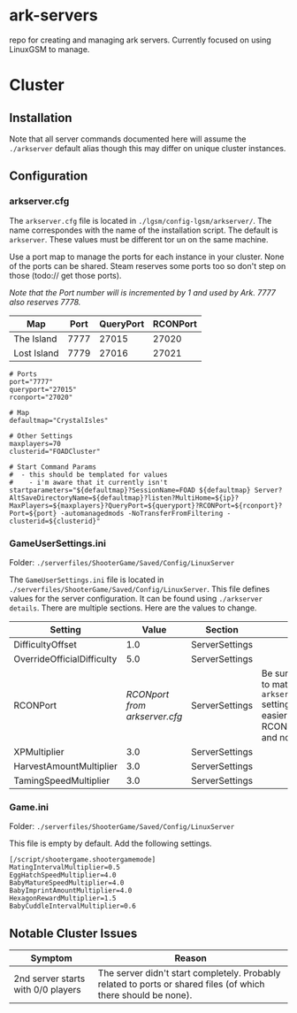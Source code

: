 # ark-servers
repo for creating and managing ark servers. Currently focused on using LinuxGSM to manage.

# Cluster

## Installation

Note that all server commands documented here will assume the `./arkserver` default alias though this may differ on unique cluster instances.

## Configuration

### arkserver.cfg

The `arkserver.cfg` file is located in `./lgsm/config-lgsm/arkserver/`.  The name correspondes with the name of the installation script.  The default is `arkserver`.  These values must be different tor un on the same machine.

Use a port map to manage the ports for each instance in your cluster.  None of the ports can be shared.  Steam reserves some ports too so don't step on those (todo:// get those ports). 

*Note that the Port number will is incremented by 1 and used by Ark. 7777 also reserves 7778.*

| Map | Port | QueryPort | RCONPort |
| -- | -- | --| -- |
| The Island | 7777 | 27015 | 27020 |
| Lost Island | 7779 | 27016 | 27021 |

```
# Ports
port="7777"
queryport="27015"
rconport="27020"

# Map
defaultmap="CrystalIsles"

# Other Settings
maxplayers=70
clusterid="FOADCluster"

# Start Command Params
#  - this should be templated for values
#    - i'm aware that it currently isn't
startparameters="${defaultmap}?SessionName=FOAD ${defaultmap} Server?AltSaveDirectoryName=${defaultmap}?listen?MultiHome=${ip}?MaxPlayers=${maxplayers}?QueryPort=${queryport}?RCONPort=${rconport}?Port=${port} -automanagedmods -NoTransferFromFiltering -clusterid=${clusterid}"

```

### GameUserSettings.ini

Folder: `./serverfiles/ShooterGame/Saved/Config/LinuxServer`

The `GameUserSettings.ini` file is located in `./serverfiles/ShooterGame/Saved/Config/LinuxServer`.  This file defines values for the server configuration.  It can be found using `./arkserver details`. There are multiple sections.  Here are the values to change.

| Setting | Value | Section | Notes |
| -- | -- | -- | -- |
| DifficultyOffset | 1.0 | ServerSettings |
| OverrideOfficialDifficulty | 5.0 | ServerSettings |
| RCONPort | *RCONport from arkserver.cfg* | ServerSettings | Be sure to set this to match the `arkserver.cfg` setting. May be easier to set RCONEnable=False and not deal with it. |
| XPMultiplier | 3.0 | ServerSettings | |
| HarvestAmountMultiplier | 3.0 | ServerSettings | |
| TamingSpeedMultiplier | 3.0 | ServerSettings | |

### Game.ini

Folder: `./serverfiles/ShooterGame/Saved/Config/LinuxServer`

This file is empty by default.  Add the following settings.

```
[/script/shootergame.shootergamemode]
MatingIntervalMultiplier=0.5
EggHatchSpeedMultiplier=4.0
BabyMatureSpeedMultiplier=4.0
BabyImprintAmountMultiplier=4.0
HexagonRewardMultiplier=1.5
BabyCuddleIntervalMultiplier=0.6
```

## Notable Cluster Issues

| Symptom | Reason |
| --- | --- |
| 2nd server starts with 0/0 players | The server didn't start completely.  Probably related to ports or shared files (of which there should be none). |